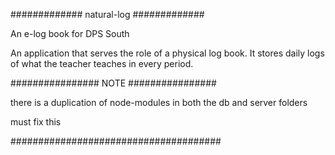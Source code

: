############# natural-log #############

An e-log book for DPS South

An application that serves the role of
a physical log book. It stores daily logs
of what the teacher teaches in every
period.


################ NOTE ################

there is a duplication of node-modules
in both the db and server folders

must fix this

######################################